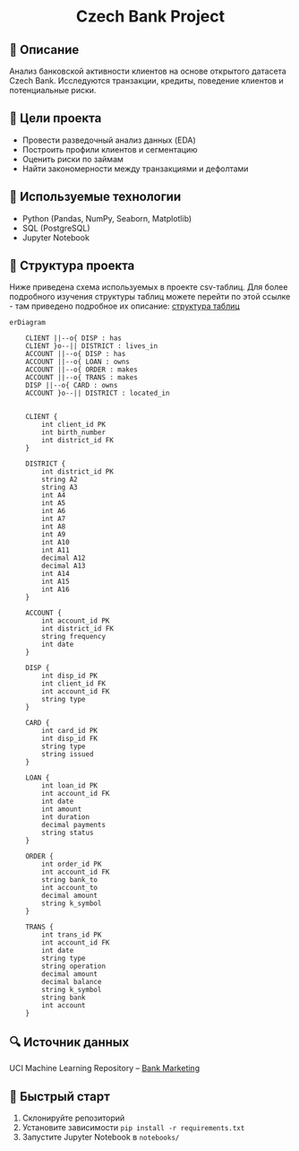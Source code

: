 # <div align = 'center'> Czech Bank Project  </div>

## 📌 Описание
Анализ банковской активности клиентов на основе открытого датасета Czech Bank. Исследуются транзакции, кредиты, поведение клиентов и потенциальные риски.

## 🎯 Цели проекта
- Провести разведочный анализ данных (EDA)
- Построить профили клиентов и сегментацию
- Оценить риски по займам
- Найти закономерности между транзакциями и дефолтами

## 🧰 Используемые технологии
- Python (Pandas, NumPy, Seaborn, Matplotlib)
- SQL (PostgreSQL)
- Jupyter Notebook

## 📁 Структура проекта
Ниже приведена схема используемых в проекте csv-таблиц. Для более подробного изучения структуры таблиц можете перейти по этой ссылке - там приведено подробное их описание: [структура таблиц](https://github.com/marashot96/custs-behavioral-analysis/blob/main/DATABASE_STRUCTURE.md)

```mermaid
erDiagram

    CLIENT ||--o{ DISP : has
    CLIENT }o--|| DISTRICT : lives_in
    ACCOUNT ||--o{ DISP : has
    ACCOUNT ||--o{ LOAN : owns
    ACCOUNT ||--o{ ORDER : makes
    ACCOUNT ||--o{ TRANS : makes
    DISP ||--o{ CARD : owns
    ACCOUNT }o--|| DISTRICT : located_in


    CLIENT {
        int client_id PK
        int birth_number
        int district_id FK
    }

    DISTRICT {
        int district_id PK
        string A2
        string A3
        int A4
        int A5
        int A6
        int A7
        int A8
        int A9
        int A10
        int A11
        decimal A12
        decimal A13
        int A14
        int A15
        int A16
    }

    ACCOUNT {
        int account_id PK
        int district_id FK
        string frequency
        int date
    }

    DISP {
        int disp_id PK
        int client_id FK
        int account_id FK
        string type
    }

    CARD {
        int card_id PK
        int disp_id FK
        string type
        string issued
    }

    LOAN {
        int loan_id PK
        int account_id FK
        int date
        int amount
        int duration
        decimal payments
        string status
    }

    ORDER {
        int order_id PK
        int account_id FK
        string bank_to
        int account_to
        decimal amount
        string k_symbol
    }

    TRANS {
        int trans_id PK
        int account_id FK
        int date
        string type
        string operation
        decimal amount
        decimal balance
        string k_symbol
        string bank
        int account
    }
```

## 🔍 Источник данных
UCI Machine Learning Repository – [Bank Marketing](https://archive.ics.uci.edu/ml/datasets/Czech+Bank)

## 🚀 Быстрый старт
1. Склонируйте репозиторий
2. Установите зависимости `pip install -r requirements.txt`
3. Запустите Jupyter Notebook в `notebooks/`

